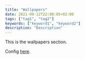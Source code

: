 ```yaml
---
title: "Wallpapers"
date: 2021-09-12T22:08:05+02:00
tags: ["tag1", "tag2"]
keywords: ["keyword1", "keyword2"]
description: "Description"
---
```


This is the wallpapers section.

Config [here](../../config).  

